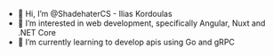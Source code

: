 - 👋 Hi, I’m @ShadehaterCS - Ilias Kordoulas
- 👀 I’m interested in web development, specifically Angular, Nuxt and .NET Core 
- 🌱 I’m currently learning to develop apis using Go and gRPC 

<!---
ShadehaterCS/ShadehaterCS is a ✨ special ✨ repository because its `README.md` (this file) appears on your GitHub profile.
You can click the Preview link to take a look at your changes.
--->
